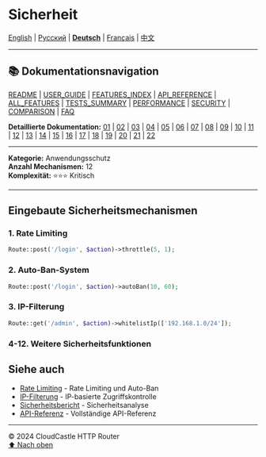 # Sicherheit

[English](../../en/features/20_SECURITY.md) | [Русский](../../ru/features/20_SECURITY.md) | [**Deutsch**](20_SECURITY.md) | [Français](../../fr/features/20_SECURITY.md) | [中文](../../zh/features/20_SECURITY.md)

---

## 📚 Dokumentationsnavigation

[README](../../README.md) | [USER_GUIDE](../USER_GUIDE.md) | [FEATURES_INDEX](../FEATURES_INDEX.md) | [API_REFERENCE](../API_REFERENCE.md) | [ALL_FEATURES](../ALL_FEATURES.md) | [TESTS_SUMMARY](../TESTS_SUMMARY.md) | [PERFORMANCE](../PERFORMANCE_ANALYSIS.md) | [SECURITY](../SECURITY_REPORT.md) | [COMPARISON](../COMPARISON.md) | [FAQ](../FAQ.md)

**Detaillierte Dokumentation:** [01](01_BASIC_ROUTING.md) | [02](02_ROUTE_PARAMETERS.md) | [03](03_ROUTE_GROUPS.md) | [04](04_RATE_LIMITING.md) | [05](05_IP_FILTERING.md) | [06](06_MIDDLEWARE.md) | [07](07_NAMED_ROUTES.md) | [08](08_TAGS.md) | [09](09_HELPER_FUNCTIONS.md) | [10](10_ROUTE_SHORTCUTS.md) | [11](11_ROUTE_MACROS.md) | [12](12_URL_GENERATION.md) | [13](13_EXPRESSION_LANGUAGE.md) | [14](14_CACHING.md) | [15](15_PLUGINS.md) | [16](16_LOADERS.md) | [17](17_PSR_SUPPORT.md) | [18](18_ACTION_RESOLVER.md) | [19](19_STATISTICS.md) | [20](20_SECURITY.md) | [21](21_EXCEPTIONS.md) | [22](22_CLI_TOOLS.md)

---

**Kategorie:** Anwendungsschutz  
**Anzahl Mechanismen:** 12  
**Komplexität:** ⭐⭐⭐ Kritisch

---

## Eingebaute Sicherheitsmechanismen

### 1. Rate Limiting
```php
Route::post('/login', $action)->throttle(5, 1);
```

### 2. Auto-Ban-System
```php
Route::post('/login', $action)->autoBan(10, 60);
```

### 3. IP-Filterung
```php
Route::get('/admin', $action)->whitelistIp(['192.168.1.0/24']);
```

### 4-12. Weitere Sicherheitsfunktionen

## Siehe auch

- [Rate Limiting](04_RATE_LIMITING.md) - Rate Limiting und Auto-Ban
- [IP-Filterung](05_IP_FILTERING.md) - IP-basierte Zugriffskontrolle
- [Sicherheitsbericht](../SECURITY_REPORT.md) - Sicherheitsanalyse
- [API-Referenz](../API_REFERENCE.md) - Vollständige API-Referenz

---

© 2024 CloudCastle HTTP Router  
[⬆ Nach oben](#sicherheit)